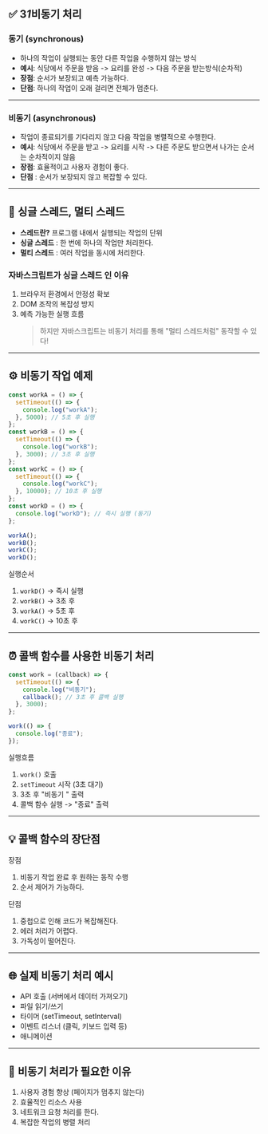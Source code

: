 ## ✅ 3*1*비동기 처리

### 동기 (synchronous)

- 하나의 작업이 실행되는 동안 다른 작업을 수행하지 않는 방식
- **예시**: 식당에서 주문을 받음 -> 요리를 완성 -> 다음 주문을 받는방식(순차적)
- **장점**: 순서가 보장되고 예측 가능하다.
- **단점**: 하나의 작업이 오래 걸리면 전체가 멈춘다.

---

### 비동기 (asynchronous)

- 작업이 종료되기를 기다리지 않고 다음 작업을 병렬적으로 수행한다.
- **예시**: 식당에서 주문을 받고 -> 요리를 시작 -> 다른 주문도 받으면서 나가는 순서는 순차적이지 않음
- **장점**: 효율적이고 사용자 경험이 좋다.
- **단점** : 순서가 보장되지 않고 복잡할 수 있다.

---

## 🧵 싱글 스레드, 멀티 스레드

- **스레드란?** 프로그램 내에서 실행되는 작업의 단위
- **싱글 스레드** : 한 번에 하나의 작업만 처리한다.
- **멀티 스레드** : 여러 작업을 동시에 처리한다.

### 자바스크립트가 싱글 스레드 인 이유

1. 브라우저 환경에서 안정성 확보
2. DOM 조작의 복잡성 방지
3. 예측 가능한 실행 흐름
   > 하지만 자바스크립트는 비동기 처리를 통해 "멀티 스레드처럼" 동작할 수 있다!

---

## ⚙️ 비동기 작업 예제

```js
const workA = () => {
  setTimeout(() => {
    console.log("workA");
  }, 5000); // 5초 후 실행
};
const workB = () => {
  setTimeout(() => {
    console.log("workB");
  }, 3000); // 3초 후 실행
};
const workC = () => {
  setTimeout(() => {
    console.log("workC");
  }, 10000); // 10초 후 실행
};
const workD = () => {
  console.log("workD"); // 즉시 실행 (동기)
};

workA();
workB();
workC();
workD();
```

실행순서

1. `workD()` -> 즉시 실행
2. `workB()` -> 3초 후
3. `workA()` -> 5초 후
4. `workC()` -> 10초 후

---

## ⏰ 콜백 함수를 사용한 비동기 처리

```js
const work = (callback) => {
  setTimeout(() => {
    console.log("비동기");
    callback(); // 3초 후 콜백 실행
  }, 3000);
};

work(() => {
  console.log("종료");
});
```

실행흐름

1. `work()` 호출
2. `setTimeout` 시작 (3초 대기)
3. 3초 후 "비동기 " 출력
4. 콜백 함수 실행 -> "종료" 출력

---

## 💡 콜백 함수의 장단점

장점

1. 비동기 작업 완료 후 원하는 동작 수행
2. 순서 제어가 가능하다.

단점

1. 중첩으로 인해 코드가 복잡해진다.
2. 에러 처리가 어렵다.
3. 가독성이 떨어진다.

---

## 🌐 실제 비동기 처리 예시

- API 호출 (서버에서 데이터 가져오기)
- 파일 읽기/쓰기
- 타이머 (setTimeout, setInterval)
- 이벤트 리스너 (클릭, 키보드 입력 등)
- 애니메이션

---

## 🚀 비동기 처리가 필요한 이유

1. 사용자 경험 향상 (페이지가 멈추지 않는다)
2. 효율적인 리소스 사용
3. 네트워크 요청 처리를 한다.
4. 복잡한 작업의 병렬 처리
